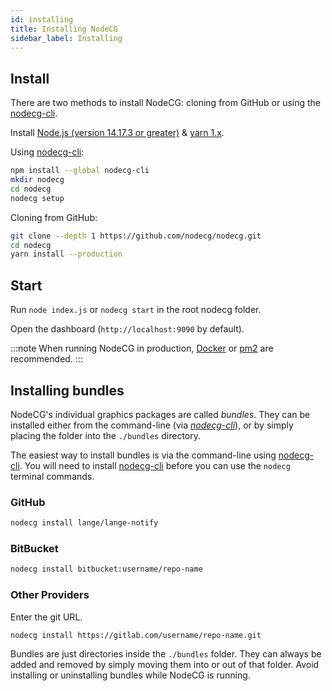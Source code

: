 ```yaml
---
id: installing
title: Installing NodeCG
sidebar_label: Installing
---
```


## Install

There are two methods to install NodeCG: cloning from GitHub or using the [nodecg-cli](https://github.com/nodecg/nodecg-cli).

Install [Node.js (version 14.17.3 or greater)](http://nodejs.org/) & [yarn 1.x](https://classic.yarnpkg.com/en/docs/install).  

Using [nodecg-cli](https://github.com/nodecg/nodecg-cli):

```bash
npm install --global nodecg-cli
mkdir nodecg
cd nodecg
nodecg setup
```

Cloning from GitHub:

```bash
git clone --depth 1 https://github.com/nodecg/nodecg.git
cd nodecg
yarn install --production
```

## Start

Run `node index.js` or `nodecg start` in the root nodecg folder.

Open the dashboard (`http://localhost:9090` by default).

:::note
When running NodeCG in production, [Docker](https://www.docker.com/) or [pm2](https://github.com/Unitech/pm2) are recommended.
:::

## Installing bundles

NodeCG's individual graphics packages are called _bundles_. They can be installed either from the command-line
(via [_nodecg-cli_](https://www.npmjs.com/package/nodecg-cli)), or by simply placing the folder into the `./bundles` directory.

The easiest way to install bundles is via the command-line using [nodecg-cli](https://www.npmjs.com/package/nodecg-cli).
You will need to install [nodecg-cli](https://www.npmjs.com/package/nodecg-cli) before you can use the `nodecg`
terminal commands.

### GitHub

```bash
nodecg install lange/lange-notify
```

### BitBucket

```bash
nodecg install bitbucket:username/repo-name
```

### Other Providers

Enter the git URL.

```bash
nodecg install https://gitlab.com/username/repo-name.git
```

Bundles are just directories inside the `./bundles` folder.
They can always be added and removed by simply moving them into or out of that folder.
Avoid installing or uninstalling bundles while NodeCG is running.
